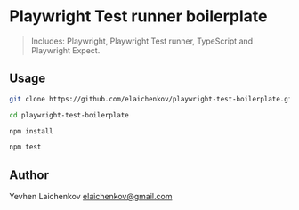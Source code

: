 # Playwright Test runner boilerplate

> Includes: Playwright, Playwright Test runner, TypeScript and Playwright Expect.

## Usage
```sh
git clone https://github.com/elaichenkov/playwright-test-boilerplate.git

cd playwright-test-boilerplate

npm install

npm test
```

## Author

Yevhen Laichenkov <elaichenkov@gmail.com>